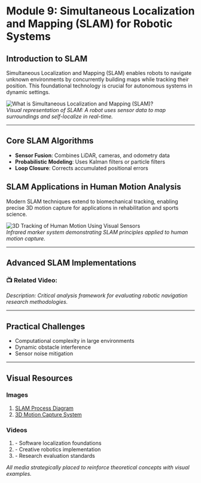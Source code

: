 # Module 9: Simultaneous Localization and Mapping (SLAM) for Robotic Systems

## Introduction to SLAM  
Simultaneous Localization and Mapping (SLAM) enables robots to navigate unknown environments by concurrently building maps while tracking their position. This foundational technology is crucial for autonomous systems in dynamic settings.

![What is Simultaneous Localization and Mapping (SLAM)?](https://www.researchgate.net/publication/220633576/figure/fig1/AS:671529876598789@1537116607128/What-is-Simultaneous-Localization-and-Mapping-SLAM-A-robot-observes-the-environment.png)  
*Visual representation of SLAM: A robot uses sensor data to map surroundings and self-localize in real-time.*

---

## Core SLAM Algorithms  
- **Sensor Fusion**: Combines LiDAR, cameras, and odometry data  
- **Probabilistic Modeling**: Uses Kalman filters or particle filters  
- **Loop Closure**: Corrects accumulated positional errors  

## SLAM Applications in Human Motion Analysis  
Modern SLAM techniques extend to biomechanical tracking, enabling precise 3D motion capture for applications in rehabilitation and sports science.

![3D Tracking of Human Motion Using Visual Sensors](https://www.frontiersin.org/files/Articles/508997/fbioe-08-00181-HTML/image_m/fbioe-08-00181-g001.jpg)  
*Infrared marker system demonstrating SLAM principles applied to human motion capture.*

---

## Advanced SLAM Implementations  
### 📺 Related Video: <div class="youtube-embed" data-title="WWC Online Training, Module 9: Study Review Guide, Part 1" data-video-id="u6NJGa6MKnY"></div>  
*Description: Critical analysis framework for evaluating robotic navigation research methodologies.*

---

## Practical Challenges  
- Computational complexity in large environments  
- Dynamic obstacle interference  
- Sensor noise mitigation  

---

## Visual Resources
### Images  
1. [SLAM Process Diagram](https://www.researchgate.net/publication/220633576/figure/fig1/AS:671529876598789@1537116607128/What-is-Simultaneous-Localization-and-Mapping-SLAM-A-robot-observes-the-environment.png)  
2. [3D Motion Capture System](https://www.frontiersin.org/files/Articles/508997/fbioe-08-00181-HTML/image_m/fbioe-08-00181-g001.jpg)  

### Videos  
1. <div class="youtube-embed" data-title="Localization and Internationalization in Java Tutorial" data-video-id="h0educ2nosg"></div> - Software localization foundations  
2. <div class="youtube-embed" data-title="Google Demo Slam: Stealing the Logo" data-video-id="CExK6cMFuko"></div> - Creative robotics implementation  
3. <div class="youtube-embed" data-title="WWC Study Review Guide" data-video-id="u6NJGa6MKnY"></div> - Research evaluation standards  

*All media strategically placed to reinforce theoretical concepts with visual examples.*
